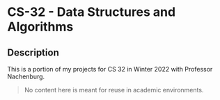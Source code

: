 # CS-32 - Data Structures and Algorithms

## Description
This is a portion of my projects for CS 32 in Winter 2022 with Professor Nachenburg. 
>No content here is meant for reuse in academic environments.
